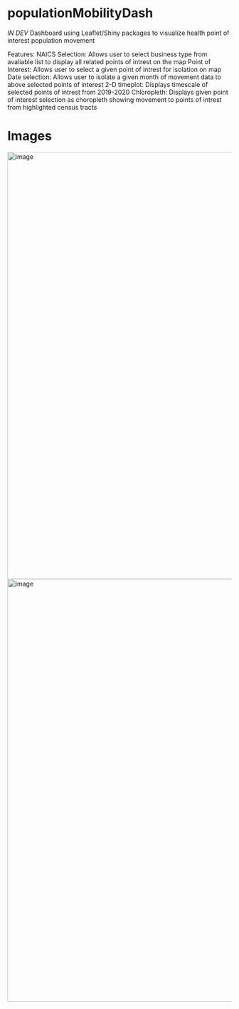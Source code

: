 # populationMobilityDash
*IN DEV* Dashboard using Leaflet/Shiny packages to visualize health point of interest population movement 

Features:
  NAICS Selection:
    Allows user to select business type from avaliable list to display all related points of intrest on the map
  Point of Interest:
    Allows user to select a given point of intrest for isolation on map
  Date selection:
    Allows user to isolate a given month of movement data to above selected points of interest
  2-D timeplot:
    Displays timescale of selected points of intrest from 2019-2020
  Chloropleth:
    Displays given point of interest selection as choropleth showing movement to points of intrest from highlighted census tracts

# Images
<img width="959" alt="image" src="https://github.com/JWalsh08/populationMobilityDash/assets/85141118/f6e9d568-e5b8-41a7-b00d-3f0e9fd19a07">
<img width="949" alt="image" src="https://github.com/JWalsh08/populationMobilityDash/assets/85141118/fcf3c33b-c482-4bea-80bb-336293552053">
